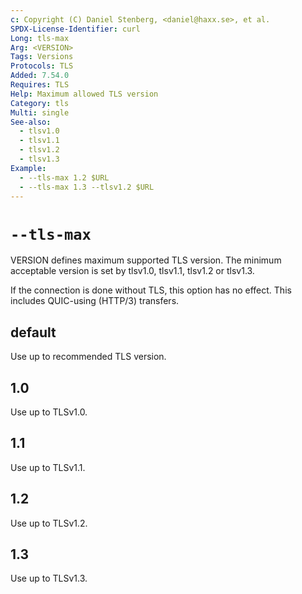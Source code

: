 ```yaml
---
c: Copyright (C) Daniel Stenberg, <daniel@haxx.se>, et al.
SPDX-License-Identifier: curl
Long: tls-max
Arg: <VERSION>
Tags: Versions
Protocols: TLS
Added: 7.54.0
Requires: TLS
Help: Maximum allowed TLS version
Category: tls
Multi: single
See-also:
  - tlsv1.0
  - tlsv1.1
  - tlsv1.2
  - tlsv1.3
Example:
  - --tls-max 1.2 $URL
  - --tls-max 1.3 --tlsv1.2 $URL
---
```


# `--tls-max`

VERSION defines maximum supported TLS version. The minimum acceptable version
is set by tlsv1.0, tlsv1.1, tlsv1.2 or tlsv1.3.

If the connection is done without TLS, this option has no effect. This
includes QUIC-using (HTTP/3) transfers.

## default
Use up to recommended TLS version.

## 1.0
Use up to TLSv1.0.

## 1.1
Use up to TLSv1.1.

## 1.2
Use up to TLSv1.2.

## 1.3
Use up to TLSv1.3.
